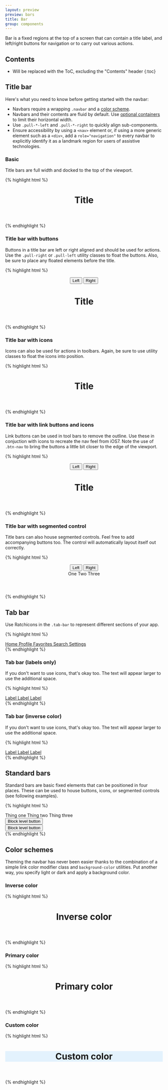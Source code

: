 ```yaml
---
layout: preview
preview: bars
title: Bar
group: components
---
```


Bar is a fixed regions at the top of a screen that can contain a title label, and left/right buttons for navigation or to carry out various actions.

## Contents

* Will be replaced with the ToC, excluding the "Contents" header
{:toc}

## Title bar

Here's what you need to know before getting started with the navbar:

- Navbars require a wrapping `.navbar` and a [color scheme](#color-schemes).
- Navbars and their contents are fluid by default. Use [optional containers](#containers) to limit their horizontal width.
- Use `.pull-*-left` and `.pull-*-right` to quickly align sub-components.
- Ensure accessibility by using a `<nav>` element or, if using a more generic element such as a `<div>`, add a `role="navigation"` to every navbar to explicitly identify it as a landmark region for users of assistive technologies.

### Basic
Title bars are full width and docked to the top of the viewport.

{% highlight html %}
<header class="bar bar-nav bar-light bg-faded">
  <h1 class="title">Title</h1>
</header>
{% endhighlight %}

### Title bar with buttons

Buttons in a title bar are left or right aligned and should be used for actions. Use the `.pull-right` or `.pull-left` utility classes to float the buttons. Also, be sure to place any floated elements before the title.

{% highlight html %}
<header class="bar bar-nav bar-light bg-faded">
  <button class="btn btn-secondary pull-left">
    Left
  </button>
  <button class="btn btn-secondary pull-right">
    Right
  </button>
  <h1 class="title">Title</h1>
</header>
{% endhighlight %}

### Title bar with icons

Icons can also be used for actions in toolbars. Again, be sure to use utility classes to float the icons into position.

{% highlight html %}
<header class="bar bar-nav bar-light bg-faded">
  <a class="icon icon-left-nav pull-left"></a>
  <a class="icon icon-compose pull-right"></a>
  <h1 class="title">Title</h1>
</header>
{% endhighlight %}

### Title bar with link buttons and icons
Link buttons can be used in tool bars to remove the outline. Use these in conjuction with icons to recreate the nav feel from iOS7. Note the use of `.btn-nav` to bring the buttons a little bit closer to the edge of the viewport.

{% highlight html %}
<header class="bar bar-nav bar-light bg-faded">
  <button class="btn btn-link btn-nav pull-left">
    <span class="icon icon-left-nav"></span>
    Left
  </button>
  <button class="btn btn-link btn-nav pull-right">
    Right
    <span class="icon icon-right-nav"></span>
  </button>
  <h1 class="title">Title</h1>
</header>
{% endhighlight %}

### Title bar with segmented control
Title bars can also house segmented controls. Feel free to add accompanying buttons too. The control will automatically layout itself out correctly.

{% highlight html %}
<header class="bar bar-nav bar-light bg-faded">
  <button class="btn btn-secondary pull-left">
    Left
  </button>
  <button class="btn btn-secondary pull-right">
    Right
  </button>
  <div class="segmented-control">
    <a class="control-item active">One</a>
    <a class="control-item">Two</a>
    <a class="control-item">Three</a>
  </div>
</header>
{% endhighlight %}


## Tab bar
Use Ratchicons in the `.tab-bar` to represent different sections of your app.

{% highlight html %}
<nav class="bar bar-tab bar-light bg-faded">
  <a class="tab-item active" href="#">
    <span class="icon icon-home"></span>
    <span class="tab-label">Home</span>
  </a>
  <a class="tab-item" href="#">
    <span class="icon icon-person"></span>
    <span class="tab-label">Profile</span>
  </a>
  <a class="tab-item" href="#">
    <span class="icon icon-star-filled"></span>
    <span class="tab-label">Favorites</span>
  </a>
  <a class="tab-item" href="#">
    <span class="icon icon-search"></span>
    <span class="tab-label">Search</span>
  </a>
  <a class="tab-item" href="#">
    <span class="icon icon-gear"></span>
    <span class="tab-label">Settings</span>
  </a>
</nav>
{% endhighlight %}

### Tab bar (labels only)
If you don't want to use icons, that's okay too. The text will appear larger to use the additional space.

{% highlight html %}
<nav class="bar bar-tab bar-light bg-faded">
  <a class="tab-item active" href="#">
    Label
  </a>
  <a class="tab-item" href="#">
    Label
  </a>
  <a class="tab-item" href="#">
    Label
  </a>
</nav>
{% endhighlight %}


### Tab bar (inverse color)
If you don't want to use icons, that's okay too. The text will appear larger to use the additional space.

{% highlight html %}
<nav class="bar bar-tab bar-dark bg-inverse">
  <a class="tab-item active" href="#">
    Label
  </a>
  <a class="tab-item" href="#">
    Label
  </a>
  <a class="tab-item" href="#">
    Label
  </a>
</nav>
{% endhighlight %}

## Standard bars
Standard bars are basic fixed elements that can be positioned in four places. These can be used to house buttons, icons, or segmented controls (see following examples).

{% highlight html %}
<!-- Segmented control in standard bar fixed to top -->
<nav class="bar bar-standard bar-light bg-faded">
  <div class="segmented-control">
    <a class="control-item active">Thing one</a>
    <a class="control-item">Thing two</a>
    <a class="control-item">Thing three</a>
  </div>
</nav>

<!-- Block button in standard bar fixed below top bar -->
<div class="bar bar-standard bar-header-secondary bar-light bg-faded">
  <button class="btn btn-secondary btn-block">Block level button</button>
</div>

<!-- Block button in standard bar fixed above the footer -->
<div class="bar bar-standard bar-footer-secondary bar-light bg-faded">
  <button class="btn btn-secondary btn-block">Block level button</button>
</div>

<!-- Icons in standard bar fixed to the bottom of the screen -->
<div class="bar bar-standard bar-footer bar-light bg-faded">
  <a class="icon icon-compose pull-left"></a>
  <a class="icon icon-gear pull-right"></a>
</div>
{% endhighlight %}

## Color schemes
Theming the navbar has never been easier thanks to the combination of a simple link color modifier class and `background-color` utilities. Put another way, you specify light or dark and apply a background color.

### Inverse color

{% highlight html %}
<header class="bar bar-nav bar-dark bg-inverse">
  <h1 class="title">Inverse color</h1>
</header>
{% endhighlight %}

### Primary color

{% highlight html %}
<header class="bar bar-nav bar-dark bg-primary">
  <h1 class="title">Primary color</h1>
</header>
{% endhighlight %}

### Custom color

{% highlight html %}
<header class="bar bar-nav bar-light" style="background-color: #e3f2fd;">
  <h1 class="title">Custom color</h1>
</header>
{% endhighlight %}
